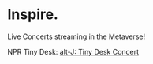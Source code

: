 # Inspire.
Live Concerts streaming in the Metaverse!

NPR Tiny Desk: [alt-J: Tiny Desk Concert](https://www.youtube.com/watch?v=8zHdLF3-coA&amp;ab_channel=NPRMusic)

